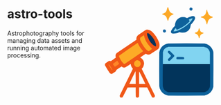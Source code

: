 <img src="docs/assets/logo.png" alt="" width="300" style="float: right" />

# astro-tools

Astrophotography tools for managing data assets and running automated image processing.
